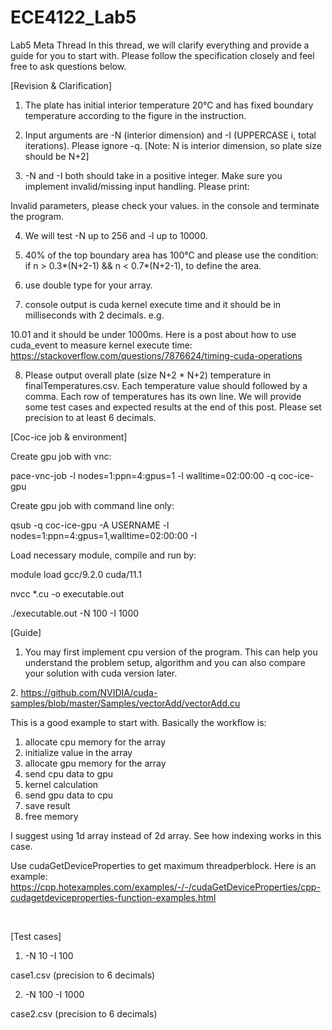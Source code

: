 # ECE4122_Lab5

Lab5 Meta Thread
In this thread, we will clarify everything and provide a guide for you to start with. Please follow the specification closely and feel free to ask questions below.

[Revision & Clarification]

1. The plate has initial interior temperature 20°C and has fixed boundary temperature according to the figure in the instruction.


2. Input arguments are -N (interior dimension) and -I (UPPERCASE i, total iterations). Please ignore -q. [Note: N is interior dimension, so plate size should be N+2]


3. -N and -I both should take in a positive integer. Make sure you implement invalid/missing input handling. Please print:

Invalid parameters, please check your values.
in the console and terminate the program.

4. We will test -N up to 256 and -l up to 10000.

5. 40% of the top boundary area has 100°C and please use the condition: if n > 0.3*(N+2-1) && n < 0.7*(N+2-1), to define the area.

6. use double type for your array.

7. console output is cuda kernel execute time and it should be in milliseconds with 2 decimals. e.g.

10.01
and it should be under 1000ms. Here is a post about how to use cuda_event to measure kernel execute time: https://stackoverflow.com/questions/7876624/timing-cuda-operations

8. Please output overall plate (size N+2 * N+2) temperature in finalTemperatures.csv. Each temperature value should followed by a comma. Each row of temperatures has its own line. We will provide some test cases and expected results at the end of this post. Please set precision to at least 6 decimals.

[Coc-ice job & environment]

Create gpu job with vnc:

pace-vnc-job -l nodes=1:ppn=4:gpus=1 -l walltime=02:00:00 -q coc-ice-gpu

Create gpu job with command line only:

qsub -q coc-ice-gpu -A USERNAME -l nodes=1:ppn=4:gpus=1,walltime=02:00:00 -I

Load necessary module, compile and run by:

module load gcc/9.2.0 cuda/11.1

nvcc *.cu -o executable.out

./executable.out -N 100 -I 1000

[Guide]

1. You may first implement cpu version of the program. This can help you understand the problem setup, algorithm and you can also compare your solution with cuda version later.

2. https://github.com/NVIDIA/cuda-samples/blob/master/Samples/vectorAdd/vectorAdd.cu

This is a good example to start with. Basically the workflow is:
  1. allocate cpu memory for the array
  2. initialize value in the array
  3. allocate gpu memory for the array
  4. send cpu data to gpu
  5. kernel calculation
  6. send gpu data to cpu
  7. save result
  8. free memory


I suggest using 1d array instead of 2d array. See how indexing works in this case.

Use cudaGetDeviceProperties to get maximum threadperblock. Here is an example: https://cpp.hotexamples.com/examples/-/-/cudaGetDeviceProperties/cpp-cudagetdeviceproperties-function-examples.html

 

[Test cases]

1. -N 10 -I 100

case1.csv (precision to 6 decimals)

2. -N 100 -I 1000

case2.csv (precision to 6 decimals)

